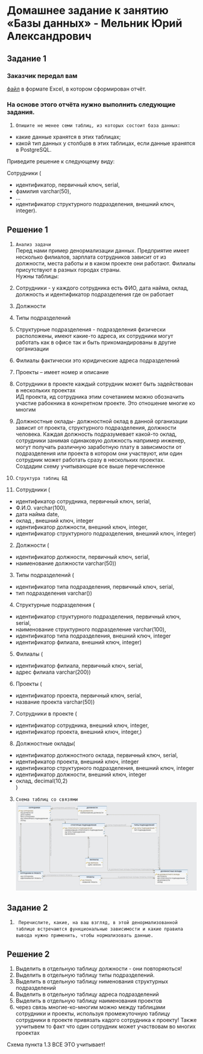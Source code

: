 # Домашнее задание к занятию «Базы данных» - Мельник Юрий Александрович


## Задание 1

### Заказчик передал вам 
[файл](https://github.com/netology-code/sdb-homeworks/blob/main/resources/hw-12-1.xlsx) в формате Excel, в котором сформирован отчёт.

### На основе этого отчёта нужно выполнить следующие задания.

1. `Опишите не менее семи таблиц, из которых состоит база данных:`
- какие данные хранятся в этих таблицах;
- какой тип данных у столбцов в этих таблицах, если данные хранятся в PostgreSQL.  

Приведите решение к следующему виду:  

Сотрудники (  

- идентификатор, первичный ключ, serial,  
- фамилия varchar(50),  
- ...  
- идентификатор структурного подразделения, внешний ключ, integer).  

 
## Решение 1  
1. `Анализ задачи`   
Перед нами пример денормализации данных. Предприятие имеет несколько филиалов, зарплата сотрудников зависит от из должности, места работы и в каком проекте они работают. Филиалы присутствуют в разных городах страны.  
Нужны таблицы:  
1. Сотрудники - у каждого сотрудника есть ФИО, дата найма, оклад, должность и идентификатор подразделения где он работает
2. Должности  
3. Типы подразделений  
4. Структурные подразделения - подразделения физически расположены, имеют какие-то адреса, их сотрудники могут работать как в офисе так и быть прикомандированы в другие организации
5. Филиалы фактически это юридические адреса подразделений  
6. Проекты – имеет номер и описание  
7. Сотрудники в проекте каждый сотрудник может быть задействован в нескольких проектах  
ИД  проекта, ид сотрудника этим сочетанием можно обозначить участие рабокника в конкретном проекте. Это отношение многие ко многим
8. Должностные оклады- должностной оклад в данной организации зависит от проекта, структурного подразделения, должности человека. 
Каждая должность подразумевает какой-то оклад, сотрудники занимая одинаковую должность например инженер, могут получать различную заработную плату в зависимости от подразделения или проекта в котором они участвуют, или один сотрудник может работать сразу в нескольких проектах.  
Создадим схему учитывающие все выше перечисленное


2. `Структура таблиц БД`
1. Сотрудники (  
- идентификатор сотрудника, первичный ключ, serial,  
- Ф.И.О. varchar(100),  
- дата найма date,  
- оклад , внешний ключ, integer  
- идентификатор должности, внешний ключ, integer,  
- идентификатор структурного подразделения, внешний ключ, integer)  

2. Должности (  
- идентификатор должности, первичный ключ, serial,  
- наименование должности varchar(50))  

3. Типы подразделений (  
- идентификатор типа подразделения, первичный ключ, serial,  
- тип подразделения varchar())  

4. Структурные подразделения (  
- идентификатор структурного подразделения, первичный ключ, serial,  
- наименование структурного подразделение varchar(100),  
- идентификатор типа подразделения, внешний ключ, integer  
- идентификатор филиала, внешний ключ, integer)  

5. Филиалы (  
- идентификатор филиала, первичный ключ, serial,  
- адрес филиала varchar(200))  

6. Проекты (  
- идентификатор проекта, первичный ключ, serial,  
- название проекта varchar(50))  

7. Сотрудники в проекте (  
- идентификатор сотрудника, внешний ключ, integer,  
- идентификатор проекта, внешний ключ, integer,)  
 
8. Должностные оклады(  
- идентификатор должностного оклада, первичный ключ, serial,  
- идентификатор проекта, внешний ключ, integer  
- идентификатор структурного подразделения, внешний ключ, integer  
- идентификатор должности, внешний ключ, integer  
- оклад, decimal(10,2)  
)
 
 
3. `Схема таблиц со связями`  
 ![alt text](https://github.com/ysatii/DB-HW1/blob/main/img/image1.jpg)  


## Задание 2

1. ` Перечислите, какие, на ваш взгляд, в этой денормализованной таблице встречаются функциональные зависимости и какие правила вывода нужно применить, чтобы нормализовать данные.`  

## Решение 2
1. Выделить в отдельную таблицу должности - они повторяються!  
2. Выделить в отдельную таблицу типы подразделений.  
3. Выделить в отдельную таблицу нименования структурных подразделений  
4. Выделить в отдельную таблицу адреса подразделений   
5. Выделить в отдельную таблицу наименования проектов  
6. через связь многие-ко-многим можно между таблицами сотрудники и проекты, используя промежуточную таблицу сотрудники в проекте 
привязать кадого сотрудника к проекту! Также уучитывем то факт что один сотрудник может участвовам во многих проектах  

Схема пункта 1.3 ВСЕ ЭТО учитывает!   

 
 

